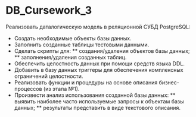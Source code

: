# DB_Cursework_3
Реализовать даталогическую модель в реляционной СУБД PostgreSQL:

* Создать необходимые объекты базы данных.
* Заполнить созданные таблицы тестовыми данными.
* Сделать скрипты для:
** создания/удаления объектов базы данных;
** заполнения/удаления созданных таблиц.
* Обеспечить целостность данных при помощи средств языка DDL.
* Добавить в базу данных триггеры для обеспечения комплексных ограничений
целостности.
* Реализовать функции и процедуры на основе описания бизнес-процессов (из этапа
№1).
* Произвести анализ использования созданной базы данных:
** выявить наиболее часто используемые запросы к объектам базы данных;
** результаты представить в виде текстового описания. 
